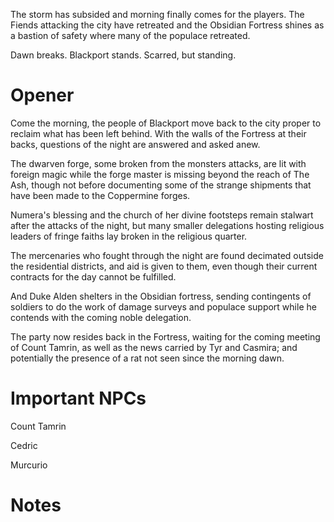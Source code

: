 The storm has subsided and morning finally comes for the players. The Fiends attacking the city have retreated and the Obsidian Fortress shines as a bastion of safety where many of the populace retreated.

Dawn breaks. Blackport stands. Scarred, but standing.

# Opener
Come the morning, the people of Blackport move back to the city proper to reclaim what has been left behind. With the walls of the Fortress at their backs, questions of the night are answered and asked anew. 

The dwarven forge, some broken from the monsters attacks, are lit with foreign magic while the forge master is missing beyond the reach of The Ash, though not before documenting some of the strange shipments that have been made to the Coppermine forges.

Numera's blessing and the church of her divine footsteps remain stalwart after the attacks of the night, but many smaller delegations hosting religious leaders of fringe faiths lay broken in the religious quarter.

The mercenaries who fought through the night are found decimated outside the residential districts, and aid is given to them, even though their current contracts for the day cannot be fulfilled.

And Duke Alden shelters in the Obsidian fortress, sending contingents of soldiers to do the work of damage surveys and populace support while he contends with the coming noble delegation. 

The party now resides back in the Fortress, waiting for the coming meeting of Count Tamrin, as well as the news carried by Tyr and Casmira; and potentially the presence of a rat not seen since the morning dawn.

# Important NPCs
Count Tamrin

Cedric

Murcurio

# Notes
